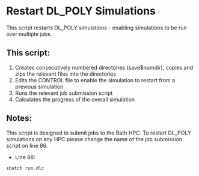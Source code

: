 # Restart DL_POLY Simulations

This script restarts DL_POLY simulations - enabling simulations to be run over multiple jobs.

## This script:

1. Creates consecutively numbered directories (save$numdir), copies and zips the relevant files into the directories
2. Edits the CONTROL file to enable the simulation to restart from a previous simulation 
3. Runs the relevant job submission script
4. Calculates the progress of the overall simulation


## Notes:

This script is designed to submit jobs to the Bath HPC. 
To restart DL_POLY simulations on any HPC please change the name of the job submission script on line 86.

* Line 86:

```
sbatch run.dlc
```

